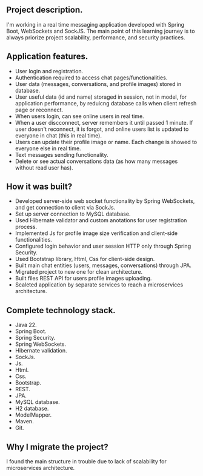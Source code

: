 Project description.
-
I'm working in a real time messaging application developed with Spring Boot, WebSockets and SockJS. The main point of this learning journey is to always priorize project scalability, performance, and security practices. 

Application features.
-
- User login and registration.
- Authentication required to access chat pages/functionalities.
- User data (messages, conversations, and profile images) stored in database.
- User useful data (id and name) storaged in session, not in model, for application performance, by reduicng database calls when    client refresh page or reconnect.
- When users login, can see online users in real time.
- When a user discconnect, server remembers it until passed 1 minute. If user doesn't reconnect, it is forgot, and online users     list is updated to everyone in chat (this in real time).
- Users can update their profile image or name. Each change is showed to everyone else in real time.
- Text messages sending functionality.
- Delete or see actual conversations data (as how many messages without read user has).

How it was built?
-
- Developed server-side web socket functionality by Spring WebSockets, and get connection to client via SockJs.
- Set up server connection to MySQL database.
- Used Hibernate validator and custom anotations for user registration process.
- Implemented Js for profile image size verification and client-side functionalities.
- Configured login behavior and user session HTTP only through Spring Security.
- Used Bootstrap library, Html, Css for client-side design. 
- Built main chat entities (users, messages, conversations) through JPA.
- Migrated project to new one for clean architecture. 
- Built files REST API for users profile images uploading.
- Scaleted application by separate services to reach a microservices architecture. 

Complete technology stack.
-
- Java 22.
- Spring Boot.
- Spring Security.
- Spring WebSockets.
- Hibernate validation.
- SockJs.
- Js.
- Html.
- Css.
- Bootstrap.
- REST.
- JPA.
- MySQL database.
- H2 database.
- ModelMapper.
- Maven.
- Git.

Why I migrate the project?
-
  I found the main structure in trouble due to lack of scalability for microservices architecture.

